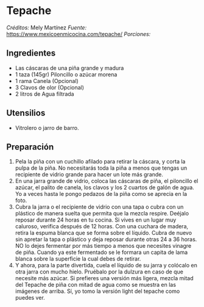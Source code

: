 # Tepache 

*Créditos:* Mely Martínez
*Fuente:* https://www.mexicoenmicocina.com/tepache/
*Porciones:*


## Ingredientes

- Las cáscaras de una piña grande y madura
- 1 taza (145gr) Piloncillo o azúcar morena
- 1 rama Canela (Opcional)
- 3 Clavos de olor (Opcional)
- 2 litros de Agua filtrada

## Utensilios

- Vitrolero o jarro de barro.

## Preparación

1. Pela la piña con un cuchillo afilado para retirar la cáscara, y corta la pulpa de la piña. No necesitarás toda la piña a menos que tengas un recipiente de vidrio grande para hacer un lote más grande.
2. En una jarra grande de vidrio, coloca las cáscaras de piña, el piloncillo el azúcar, el palito de canela, los clavos y los 2 cuartos de galón de agua. Yo a veces hasta le pongo pedazos de la piña como se aprecia en la foto.
3. Cubra la jarra o el recipiente de vidrio con una tapa o cubra con un plástico de manera suelta que permita que la mezcla respire. Deéjalo reposar durante 24 horas en tu cocina. Si vives en un lugar muy caluroso, verifica después de 12 horas. Con una cuchara de madera, retira la espuma blanca que se forma sobre el líquido. Cubra de nuevo sin apretar la tapa o plástico y deja reposar durante otras 24 a 36 horas. NO lo dejes fermentar por más tiempo a menos que necesites vinagre de piña.  Cuando ya este fermentado se le formara un capita de lama blanca sobre la superficie la cual debes de retirar.
4. Y ahora, para la parte divertida, cuela el líquido de su jarra y colócalo en otra jarra con mucho hielo. Pruébalo por la dulzura en caso de que necesite más azúcar. Si prefieres una versión más ligera, mezcla mitad del Tepache de piña  con  mitad  de agua como se muestra en las imágenes de arriba. Sí, yo tomo la versión light del tepache como puedes ver.

